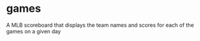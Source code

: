 # games
A MLB scoreboard that displays the team names and scores for each of the games on a given day
